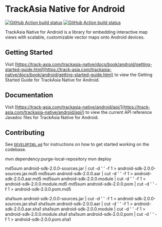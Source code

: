 # TrackAsia Native for Android

[![GitHub Action build status](https://github.com/track-asia/trackasia-native/workflows/android-ci/badge.svg)](https://github.com/track-asia/trackasia-native/actions/workflows/android-ci.yml) [![GitHub Action build status](https://github.com/track-asia/trackasia-native/workflows/android-release/badge.svg)](https://github.com/track-asia/trackasia-native/actions/workflows/android-release.yml)

TrackAsia Native for Android is a library for embedding interactive map views with scalable, customizable vector maps onto Android devices.

## Getting Started

Visit [https://track-asia.com/trackasia-native/docs/book/android/getting-started-guide.html](https://track-asia.com/trackasia-native/docs/book/android/getting-started-guide.html) to view the Getting Started Guide for TrackAsia Native for Android.

## Documentation

Visit [https://track-asia.com/trackasia-native/android/api/](https://track-asia.com/trackasia-native/android/api/) to view the current API reference Javadoc files for TrackAsia Native for Android.

## Contributing

See [`DEVELOPING.md`](./DEVELOPING.md) for instructions on how to get started working on the codebase.



mvn dependency:purge-local-repository
mvn deploy

md5sum android-sdk-2.0.0-sources.jar | cut -d ' ' -f 1 > android-sdk-2.0.0-sources.jar.md5
md5sum android-sdk-2.0.0.aar | cut -d ' ' -f 1 > android-sdk-2.0.0.aar.md5
md5sum android-sdk-2.0.0.module | cut -d ' ' -f 1 > android-sdk-2.0.0.module.md5
md5sum android-sdk-2.0.0.pom | cut -d ' ' -f 1 > android-sdk-2.0.0.pom.md5


sha1sum android-sdk-2.0.0-sources.jar | cut -d ' ' -f 1 > android-sdk-2.0.0-sources.jar.sha1
sha1sum android-sdk-2.0.0.aar | cut -d ' ' -f 1 > android-sdk-2.0.0.aar.sha1
sha1sum android-sdk-2.0.0.module | cut -d ' ' -f 1 > android-sdk-2.0.0.module.sha1
sha1sum android-sdk-2.0.0.pom | cut -d ' ' -f 1 > android-sdk-2.0.0.pom.sha1

